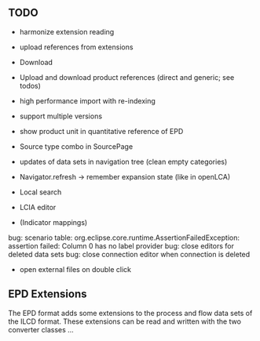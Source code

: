 ## TODO

* harmonize extension reading
* upload references from extensions

* Download

* Upload and download product references (direct and generic; see todos)
* high performance import with re-indexing
* support multiple versions 

* show product unit in quantitative reference of EPD
* Source type combo in SourcePage
* updates of data sets in navigation tree (clean empty categories)
* Navigator.refresh -> remember expansion state (like in openLCA)
* Local search
* LCIA editor
* (Indicator mappings)

bug: scenario table: org.eclipse.core.runtime.AssertionFailedException: assertion failed: Column 0 has no label provider
bug: close editors for deleted data sets
bug: close connection editor when connection is deleted

* open external files on double click

## EPD Extensions
The EPD format adds some extensions to the process and flow data sets of the 
ILCD format. These extensions can be read and written with the two converter
classes ...
